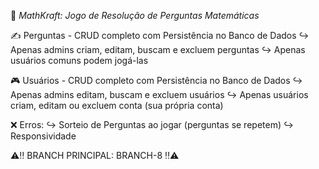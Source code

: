 🧩 *MathKraft: Jogo de Resolução de Perguntas Matemáticas*

✍️ Perguntas - CRUD completo com Persistência no Banco de Dados 
  ↪️ Apenas admins criam, editam, buscam e excluem perguntas
  ↪️ Apenas usuários comuns podem jogá-las
  
🎮 Usuários - CRUD completo com Persistência no Banco de Dados
  ↪️ Apenas admins editam, buscam e excluem usuários
  ↪️ Apenas usuários criam, editam ou excluem conta (sua própria conta)

❌ Erros:
  ↪️ Sorteio de Perguntas ao jogar (perguntas se repetem)
  ↪️ Responsividade

⚠️‼️ BRANCH PRINCIPAL: BRANCH-8 ‼️⚠️
